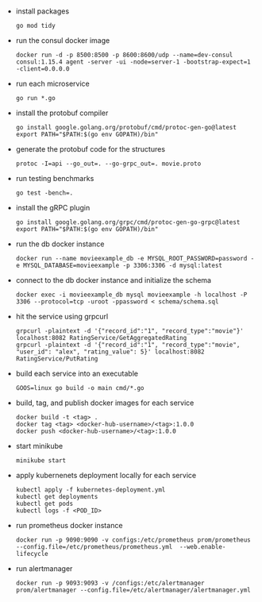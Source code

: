 #

- install packages
  ```
  go mod tidy
  ```

- run the consul docker image
    ```
    docker run -d -p 8500:8500 -p 8600:8600/udp --name=dev-consul consul:1.15.4 agent -server -ui -node=server-1 -bootstrap-expect=1 -client=0.0.0.0
    ```

- run each microservice
    ```
    go run *.go
    ```

- install the protobuf compiler
    ```
    go install google.golang.org/protobuf/cmd/protoc-gen-go@latest
    export PATH="$PATH:$(go env GOPATH)/bin"
    ```

- generate the protobuf code for the structures
    ```
    protoc -I=api --go_out=. --go-grpc_out=. movie.proto
    ```

- run testing benchmarks
    ```
    go test -bench=.
    ```

- install the gRPC plugin
    ```
    go install google.golang.org/grpc/cmd/protoc-gen-go-grpc@latest
    export PATH="$PATH:$(go env GOPATH)/bin"
    ```

- run the db docker instance
  ```
  docker run --name movieexample_db -e MYSQL_ROOT_PASSWORD=password -e MYSQL_DATABASE=movieexample -p 3306:3306 -d mysql:latest
  ```

- connect to the db docker instance and initialize the schema
  ```
  docker exec -i movieexample_db mysql movieexample -h localhost -P 3306 --protocol=tcp -uroot -ppassword < schema/schema.sql
  ```

- hit the service using grpcurl
  ```
  grpcurl -plaintext -d '{"record_id":"1", "record_type":"movie"}' localhost:8082 RatingService/GetAggregatedRating
  grpcurl -plaintext -d '{"record_id":"1", "record_type":"movie", "user_id": "alex", "rating_value": 5}' localhost:8082 RatingService/PutRating
  ```  

- build each service into an executable
  ```
  GOOS=linux go build -o main cmd/*.go
  ```

- build, tag, and publish docker images for each service
  ```
  docker build -t <tag> .
  docker tag <tag> <docker-hub-username>/<tag>:1.0.0
  docker push <docker-hub-username>/<tag>:1.0.0
  ```

- start minikube
  ```
  minikube start
  ```

- apply kubernenets deployment locally for each service
  ```
  kubectl apply -f kubernetes-deployment.yml
  kubectl get deployments
  kubectl get pods
  kubectl logs -f <POD_ID>
  ```

- run prometheus docker instance
  ```
  docker run -p 9090:9090 -v configs:/etc/prometheus prom/prometheus --config.file=/etc/prometheus/prometheus.yml  --web.enable-lifecycle
  ```

- run alertmanager
  ```
  docker run -p 9093:9093 -v /configs:/etc/alertmanager prom/alertmanager --config.file=/etc/alertmanager/alertmanager.yml
  ```